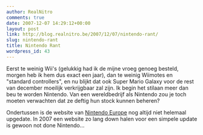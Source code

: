 ```yaml
---
author: RealNitro
comments: true
date: 2007-12-07 14:29:12+00:00
layout: post
link: http://blog.realnitro.be/2007/12/07/nintendo-rant/
slug: nintendo-rant
title: Nintendo Rant
wordpress_id: 43
---
```


Eerst te weinig Wii's (gelukkig had ik de mijne vroeg genoeg besteld, morgen heb ik hem dus exact een jaar), dan te weinig Wiimotes en "standard controllers", en nu blijkt dat ook Super Mario Galaxy voor de rest van december moeilijk verkrijgbaar zal zijn. Ik begin het stilaan meer dan beu te worden Nintendo. Van een wereldbedrijf als Nintendo zou je toch moeten verwachten dat ze deftig hun stock kunnen beheren?

Ondertussen is de website van [Nintendo Europe](http://nintendo.be/) nog altijd niet helemaal upgedate. In 2007 een website zo lang down halen voor een simpele update is gewoon not done Nintendo…